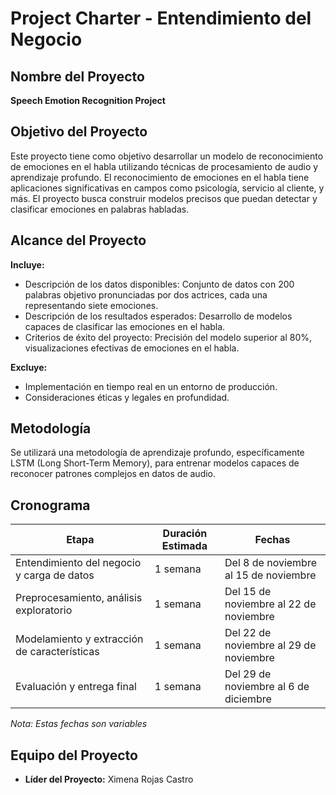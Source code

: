 ﻿# Project Charter - Entendimiento del Negocio

## Nombre del Proyecto

**Speech Emotion Recognition Project**

## Objetivo del Proyecto

Este proyecto tiene como objetivo desarrollar un modelo de reconocimiento de emociones en el habla utilizando técnicas de procesamiento de audio y aprendizaje profundo. El reconocimiento de emociones en el habla tiene aplicaciones significativas en campos como psicología, servicio al cliente, y más. El proyecto busca construir modelos precisos que puedan detectar y clasificar emociones en palabras habladas.

## Alcance del Proyecto

**Incluye:**
- Descripción de los datos disponibles: Conjunto de datos con 200 palabras objetivo pronunciadas por dos actrices, cada una representando siete emociones.
- Descripción de los resultados esperados: Desarrollo de modelos capaces de clasificar las emociones en el habla.
- Criterios de éxito del proyecto: Precisión del modelo superior al 80%, visualizaciones efectivas de emociones en el habla.

**Excluye:**
- Implementación en tiempo real en un entorno de producción.
- Consideraciones éticas y legales en profundidad.

## Metodología

Se utilizará una metodología de aprendizaje profundo, específicamente LSTM (Long Short-Term Memory), para entrenar modelos capaces de reconocer patrones complejos en datos de audio.

## Cronograma

| Etapa                                    | Duración Estimada | Fechas                              |
|------------------------------------------|-------------------|-------------------------------------|
| Entendimiento del negocio y carga de datos | 1 semana         | Del 8 de noviembre al 15 de noviembre        |
| Preprocesamiento, análisis exploratorio   | 1 semana         | Del 15 de noviembre al 22 de noviembre       |
| Modelamiento y extracción de características| 1 semana        | Del 22 de noviembre al 29 de noviembre       |
| Evaluación y entrega final               | 1 semana        | Del 29 de noviembre al 6 de diciembre      |

*Nota: Estas fechas son variables*

## Equipo del Proyecto

- **Líder del Proyecto:** Ximena Rojas Castro

